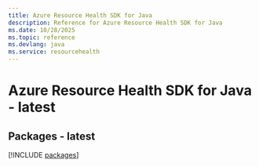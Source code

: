 ```yaml
---
title: Azure Resource Health SDK for Java
description: Reference for Azure Resource Health SDK for Java
ms.date: 10/28/2025
ms.topic: reference
ms.devlang: java
ms.service: resourcehealth
---
```

# Azure Resource Health SDK for Java - latest
## Packages - latest
[!INCLUDE [packages](resource-health-index.md)]
